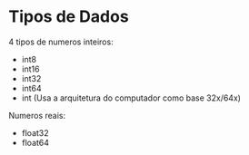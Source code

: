 Tipos de Dados
==============

4 tipos de numeros inteiros:
- int8
- int16
- int32
- int64
- int (Usa a arquitetura do computador como base 32x/64x)

Numeros reais:
- float32
- float64